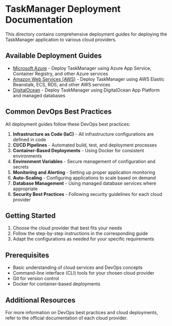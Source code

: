 # TaskManager Deployment Documentation

This directory contains comprehensive deployment guides for deploying the TaskManager application to various cloud providers.

## Available Deployment Guides

- [Microsoft Azure](azure.md) - Deploy TaskManager using Azure App Service, Container Registry, and other Azure services
- [Amazon Web Services (AWS)](aws.md) - Deploy TaskManager using AWS Elastic Beanstalk, ECS, RDS, and other AWS services
- [DigitalOcean](digitalocean.md) - Deploy TaskManager using DigitalOcean App Platform and managed databases

## Common DevOps Best Practices

All deployment guides follow these DevOps best practices:

1. **Infrastructure as Code (IaC)** - All infrastructure configurations are defined in code
2. **CI/CD Pipelines** - Automated build, test, and deployment processes
3. **Container-Based Deployments** - Using Docker for consistent environments
4. **Environment Variables** - Secure management of configuration and secrets
5. **Monitoring and Alerting** - Setting up proper application monitoring
6. **Auto-Scaling** - Configuring applications to scale based on demand
7. **Database Management** - Using managed database services where appropriate
8. **Security Best Practices** - Following security guidelines for each cloud provider

## Getting Started

1. Choose the cloud provider that best fits your needs
2. Follow the step-by-step instructions in the corresponding guide
3. Adapt the configurations as needed for your specific requirements

## Prerequisites

- Basic understanding of cloud services and DevOps concepts
- Command-line interface (CLI) tools for your chosen cloud provider
- Git for version control
- Docker for container-based deployments

## Additional Resources

For more information on DevOps best practices and cloud deployments, refer to the official documentation of each cloud provider.
